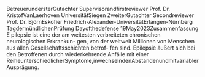 BetreuerundersterGutachter
Supervisorandfirstreviewer
Prof. Dr. KristofVanLaerhoven
UniversitätSiegen
ZweiterGutachter
Secondreviewer
Prof. Dr. BjörnEskofier
Friedrich-Alexander-UniversitätErlangen-Nürnberg
TagdermündlichenPrüfung
Dayofthedefense
19May2023Zusammenfassung
E
pilepsie ist eine der am weitesten verbreiteten chronischen neurologischen Erkrankun-
gen, von der weltweit Millionen von Menschen aus allen Gesellschaftsschichten betrof-
fen sind. Epilepsie äußert sich bei den Betroffenen durch wiederkehrende Anfälle mit einer
ReiheunterschiedlicherSymptome,inwechselndenAbständenundmitvariablerAusprägung.